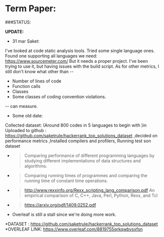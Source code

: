 Term Paper:
===========

###STATUS:


**UPDATE:**
* 31 mar Saket:

I've looked at code static analysis tools. Tried some single language ones. Found one supporting all languages we need: https://www.sourcemeter.com/
But it needs a proper project. I've been trying to use it, but having issues with the build script.
As for other metrics, I still don't know what other than --

- Number of lines of code
- Function calls
- Classes
- Some classes of coding convention violations.

-- can measure. 

*  Some old date:

Collected dataset: (Around 800 codes in 5 languages to begin with )in Uploaded to github : https://github.com/saketrule/hackerrank_top_solutions_dataset ,decided on performance metrics ,Installed compilers and profilers, Running test son dataset
                  
- >Comparing performance of different programming languages by studying different implementations of data structures and algorithms.
- >Comparing running times of programmes and comparing the running time of constant time operations.
- >http://www.rexxinfo.org/Rexx_scripting_lang_comparison.pdf  An empirical comparison of C, C++, Java, Perl, Python, Rexx, and Tcl
- >https://arxiv.org/pdf/1409.0252.pdf

* Overleaf is still a stall since we're doing more work.


*DATASET : https://github.com/saketrule/hackerrank_top_solutions_dataset
*OVERLEAF LINK: https://www.overleaf.com/8819755qrkqwbvsxfsn
